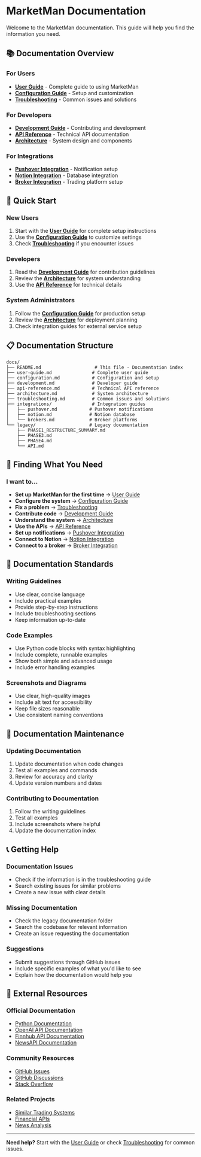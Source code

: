 # MarketMan Documentation

Welcome to the MarketMan documentation. This guide will help you find the information you need.

## 📚 Documentation Overview

### For Users
- **[User Guide](user-guide.md)** - Complete guide to using MarketMan
- **[Configuration Guide](configuration.md)** - Setup and customization
- **[Troubleshooting](troubleshooting.md)** - Common issues and solutions

### For Developers
- **[Development Guide](development.md)** - Contributing and development
- **[API Reference](api-reference.md)** - Technical API documentation
- **[Architecture](architecture.md)** - System design and components

### For Integrations
- **[Pushover Integration](integrations/pushover.md)** - Notification setup
- **[Notion Integration](integrations/notion.md)** - Database integration
- **[Broker Integration](integrations/brokers.md)** - Trading platform setup

## 🚀 Quick Start

### New Users
1. Start with the **[User Guide](user-guide.md)** for complete setup instructions
2. Use the **[Configuration Guide](configuration.md)** to customize settings
3. Check **[Troubleshooting](troubleshooting.md)** if you encounter issues

### Developers
1. Read the **[Development Guide](development.md)** for contribution guidelines
2. Review the **[Architecture](architecture.md)** for system understanding
3. Use the **[API Reference](api-reference.md)** for technical details

### System Administrators
1. Follow the **[Configuration Guide](configuration.md)** for production setup
2. Review the **[Architecture](architecture.md)** for deployment planning
3. Check integration guides for external service setup

## 📋 Documentation Structure

```
docs/
├── README.md                    # This file - Documentation index
├── user-guide.md               # Complete user guide
├── configuration.md            # Configuration and setup
├── development.md              # Developer guide
├── api-reference.md            # Technical API reference
├── architecture.md             # System architecture
├── troubleshooting.md          # Common issues and solutions
├── integrations/               # Integration guides
│   ├── pushover.md            # Pushover notifications
│   ├── notion.md              # Notion database
│   └── brokers.md             # Broker platforms
└── legacy/                    # Legacy documentation
    ├── PHASE1_RESTRUCTURE_SUMMARY.md
    ├── PHASE3.md
    ├── PHASE4.md
    └── API.md
```

## 🎯 Finding What You Need

### I want to...
- **Set up MarketMan for the first time** → [User Guide](user-guide.md)
- **Configure the system** → [Configuration Guide](configuration.md)
- **Fix a problem** → [Troubleshooting](troubleshooting.md)
- **Contribute code** → [Development Guide](development.md)
- **Understand the system** → [Architecture](architecture.md)
- **Use the APIs** → [API Reference](api-reference.md)
- **Set up notifications** → [Pushover Integration](integrations/pushover.md)
- **Connect to Notion** → [Notion Integration](integrations/notion.md)
- **Connect to a broker** → [Broker Integration](integrations/brokers.md)

## 📖 Documentation Standards

### Writing Guidelines
- Use clear, concise language
- Include practical examples
- Provide step-by-step instructions
- Include troubleshooting sections
- Keep information up-to-date

### Code Examples
- Use Python code blocks with syntax highlighting
- Include complete, runnable examples
- Show both simple and advanced usage
- Include error handling examples

### Screenshots and Diagrams
- Use clear, high-quality images
- Include alt text for accessibility
- Keep file sizes reasonable
- Use consistent naming conventions

## 🔄 Documentation Maintenance

### Updating Documentation
1. Update documentation when code changes
2. Test all examples and commands
3. Review for accuracy and clarity
4. Update version numbers and dates

### Contributing to Documentation
1. Follow the writing guidelines
2. Test all examples
3. Include screenshots where helpful
4. Update the documentation index

## 📞 Getting Help

### Documentation Issues
- Check if the information is in the troubleshooting guide
- Search existing issues for similar problems
- Create a new issue with clear details

### Missing Documentation
- Check the legacy documentation folder
- Search the codebase for relevant information
- Create an issue requesting the documentation

### Suggestions
- Submit suggestions through GitHub issues
- Include specific examples of what you'd like to see
- Explain how the documentation would help you

## 🔗 External Resources

### Official Documentation
- [Python Documentation](https://docs.python.org/)
- [OpenAI API Documentation](https://platform.openai.com/docs)
- [Finnhub API Documentation](https://finnhub.io/docs/api)
- [NewsAPI Documentation](https://newsapi.org/docs)

### Community Resources
- [GitHub Issues](https://github.com/your-repo/issues)
- [GitHub Discussions](https://github.com/your-repo/discussions)
- [Stack Overflow](https://stackoverflow.com/questions/tagged/marketman)

### Related Projects
- [Similar Trading Systems](https://github.com/topics/trading-bot)
- [Financial APIs](https://github.com/topics/financial-api)
- [News Analysis](https://github.com/topics/news-analysis)

---

**Need help?** Start with the [User Guide](user-guide.md) or check [Troubleshooting](troubleshooting.md) for common issues. 